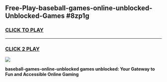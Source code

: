 
## Free-Play-baseball-games-online-unblocked-Unblocked-Games #8zp1g
<h3>
<a href="https://news.freeplayer.one?title=baseball-games-online-unblocked&ref=8M">CLICK TO PLAY</a></h3>
<hr>

<h3>
<a href="https://news.freeplayer.one?title=baseball-games-online-unblocked&ref=8M">CLICK 2 PLAY</a>
  
</h3>

<a href="https://news.freeplayer.one?title=baseball-games-online-unblocked&ref=8M"><img src="https://clearcache.store/games.png"></a>


**baseball-games-online-unblocked games unblocked: Your Gateway to Fun and Accessible Online Gaming**
